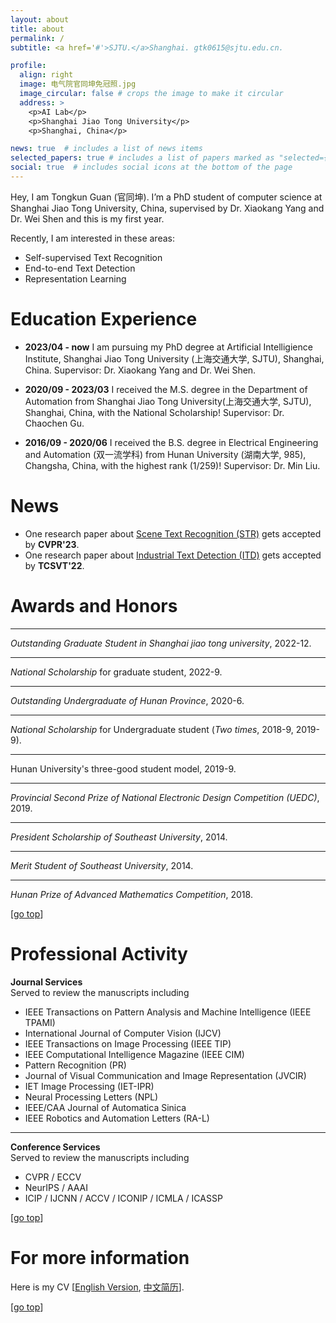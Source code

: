 ```yaml
---
layout: about
title: about
permalink: /
subtitle: <a href='#'>SJTU.</a>Shanghai. gtk0615@sjtu.edu.cn.

profile:
  align: right
  image: 电气院官同坤免冠照.jpg
  image_circular: false # crops the image to make it circular
  address: >
    <p>AI Lab</p>
    <p>Shanghai Jiao Tong University</p>
    <p>Shanghai, China</p>

news: true  # includes a list of news items
selected_papers: true # includes a list of papers marked as "selected={true}"
social: true  # includes social icons at the bottom of the page
---
```


Hey, I am Tongkun Guan (官同坤). I’m a PhD student of computer science at Shanghai Jiao Tong University, China, supervised by Dr. Xiaokang Yang and Dr. Wei Shen and this is my first year.

Recently, I am interested in these areas:

- Self-supervised Text Recognition
- End-to-end Text Detection
- Representation Learning

**Education Experience**
=== 
- **2023/04 - now** I am pursuing my PhD degree at Artificial Intelligience Institute, Shanghai Jiao Tong University (上海交通大学, SJTU), Shanghai, China. Supervisor: Dr. Xiaokang Yang and Dr. Wei Shen.

- **2020/09 - 2023/03** I received the M.S. degree in the Department of Automation from Shanghai Jiao Tong University(上海交通大学, SJTU), Shanghai, China, with the National Scholarship! Supervisor: Dr. Chaochen Gu.

- **2016/09 - 2020/06** I received the B.S. degree in Electrical Engineering and Automation (双一流学科) from Hunan University (湖南大学, 985), Changsha, China, with the highest rank (1/259)! Supervisor: Dr. Min Liu.

<!--Tongkun Guan received the M.S. degree in the Department of Automation from Shanghai Jiao Tong University, Shanghai, China, in 2023.
and received the B.S. degree in Electrical Engineering and Automation from Hunan University, Changsha, China, in 2020. He is currently pursuing the PhD degree with the MoE Key Lab of Artificial Intelligence, AI Institute, Shanghai Jiao Tong University, and works with his supervisor Dr. Xiaokang Yang and Dr. Wei Shen. He has wide research interests mainly including computer vision, text detection, image processing, and text recognition.-->

<!--Put your address / P.O. box / other info right below your picture. You can also disable any these elements by editing `profile` property of the YAML header of your `_pages/about.md`. Edit `_bibliography/papers.bib` and Jekyll will render your [publications page](/al-folio/publications/) automatically.-->

<!--Link to your social media connections, too. This theme is set up to use [Font Awesome icons](http://fortawesome.github.io/Font-Awesome/) and [Academicons](https://jpswalsh.github.io/academicons/), like the ones below. Add your Facebook, Twitter, LinkedIn, Google Scholar, or just disable all of them.-->

<!-- >I look forward to starting a meaningful and wonderful Ph.D. period and proceeding with the corresponding exercise after my M.S. graduation in 2020. It would be very grateful for your passionate advice~~ -->  

**News**
=== 
- One research paper about [Scene Text Recognition (STR)](https://arxiv.org/abs/2203.03382) gets accepted by **CVPR'23**.
- One research paper about [Industrial Text Detection (ITD)](https://ieeexplore.ieee.org/abstract/document/9726175) gets accepted by **TCSVT'22**.


**Awards and Honors**
===  

---
*Outstanding Graduate Student in Shanghai jiao tong university*, 2022-12.  

---
*National Scholarship* for graduate student, 2022-9.  

---
*Outstanding Undergraduate of Hunan Province*, 2020-6.  

---
*National Scholarship* for Undergraduate student (*Two times*, 2018-9, 2019-9).  

---
Hunan University's three-good student model, 2019-9.

---
*Provincial Second Prize of National Electronic Design Competition (UEDC)*, 2019.  

---
*President Scholarship of Southeast University*, 2014.

---
*Merit Student of Southeast University*, 2014.

---
*Hunan Prize of Advanced Mathematics Competition*, 2018.  

[[go top](https://tongkunguan.github.io/)]  

**Professional Activity** 
===

**Journal Services**  
Served to review the manuscripts including  
- IEEE Transactions on Pattern Analysis and Machine Intelligence (IEEE TPAMI)
- International Journal of Computer Vision (IJCV)  
- IEEE Transactions on Image Processing (IEEE TIP)    
- IEEE Computational Intelligence Magazine (IEEE CIM)  
- Pattern Recognition (PR)
- Journal of Visual Communication and Image Representation (JVCIR)
- IET Image Processing (IET-IPR)
- Neural Processing Letters (NPL)
- IEEE/CAA Journal of Automatica Sinica  
- IEEE Robotics and Automation Letters (RA-L)

---  
**Conference Services**  
Served to review the manuscripts including  
- CVPR / ECCV
- NeurIPS / AAAI
- ICIP / IJCNN / ACCV / ICONIP / ICMLA / ICASSP

[[go top](https://tongkunguan.github.io/)] 


For more information  
===  
Here is my CV [[English Version](https://alanlusun.github.io/files/CV_LuChangsheng_EN.pdf), [中文简历](https://alanlusun.github.io/files/CV_LuChangsheng_CN.pdf)].

[[go top](https://tongkunguan.github.io/)]
